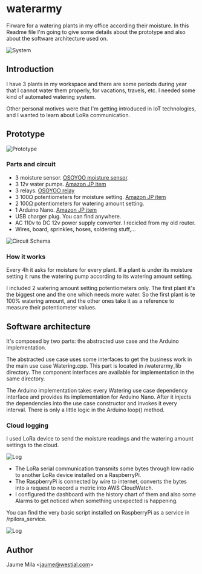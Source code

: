 # waterarmy
Firware for a watering plants in my office according their moisture. In this Readme file I'm going to give some details about the prototype and also about the software architecture used on.

![System](http://westial.com/waterarmy/withcovers.jpg)

## Introduction

I have 3 plants in my workspace and there are some periods during year that I cannot water them properly, for vacations, travels, etc. I needed some kind of automated watering system.

Other personal motives were that I'm getting introduced in IoT technologies, and I wanted to learn about LoRa communication. 

## Prototype

![Prototype](http://westial.com/waterarmy/prototype2.jpg)

### Parts and circuit

* 3 moisture sensor. [OSOYOO moisture sensor](https://osoyoo.com/2018/04/29/use-arduino-to-detect-soil-moisture-and-display-daga-in-16x2-lcd/).
* 3 12v water pumps. [Amazon JP item](https://www.amazon.co.jp/gp/product/B06XYC54XR/ref=ppx_yo_dt_b_asin_title_o01_s00?ie=UTF8&psc=1)
* 3 relays. [OSOYOO relay](https://osoyoo.com/2017/08/28/arduino-lesson-1-channel-relay-module/)
* 3 100Ω potentiometers for moisture setting. [Amazon JP item](https://www.amazon.co.jp/gp/product/B01MG0XKPQ/ref=ppx_yo_dt_b_asin_title_o06_s00?ie=UTF8&psc=1)
* 2 100Ω potentiometers for watering amount setting.
* 1 Arduino Nano. [Amazon JP item](https://www.amazon.co.jp/gp/product/B01F741W6O/ref=ppx_yo_dt_b_asin_title_o08_s00?ie=UTF8&psc=1)
* USB charger plug. You can find anywhere.
* AC 110v to DC 12v power supply converter. I recicled from my old router.
* Wires, board, sprinkles, hoses, soldering stuff,...

![Circuit Schema](http://westial.com/waterarmy/relayedwateringofficeplants_v1.jpg)

### How it works

Every 4h it asks for moisture for every plant. If a plant is under its moisture setting it runs the watering pump according to its watering amount setting.

I included 2 watering amount setting potentiometers only. The first plant it's the biggest one and the one which needs more water. So the first plant is te 100% watering amount, and the other ones take it as a reference to measure their potentiometer values.

## Software architecture

It's composed by two parts: the abstracted use case and the Arduino implementation.

The abstracted use case uses some interfaces to get the business work in the main use case Watering.cpp. This part is located in /waterarmy_lib directory. The component interfaces are available for implementation in the same directory.

The Arduino implementation takes every Watering use case dependency interface and provides its implementation for Arduino Nano. After it injects the dependencies into the use case constructor and invokes it every interval. There is only a little logic in the Arduino loop() method.

### Cloud logging

I used LoRa device to send the moisture readings and the watering amount settings to the cloud.

![Log](http://westial.com/waterarmy/wateringlog.png)

* The LoRa serial communication transmits some bytes through low radio to another LoRa device installed on a RaspberryPi. 
* The RaspberryPi is connected by wire to internet, converts the bytes into a request to record a metric into AWS CloudWatch. 
* I configured the  dashboard with the history chart of them and also some Alarms to get noticed when something unexpected is happening.

You can find the very basic script installed on RaspberryPi as a service in /rpilora_service.

![Log](http://westial.com/waterarmy/rpilora.jpg)

## Author

Jaume Mila 
<[jaume@westial.com](mailto:jaume@westial.com)>
